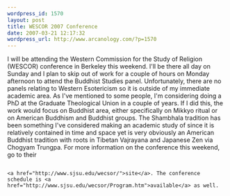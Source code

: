 ```yaml
--- 
wordpress_id: 1570
layout: post
title: WESCOR 2007 Conference
date: 2007-03-21 12:17:32
wordpress_url: http://www.arcanology.com/?p=1570
---
```

I will be attending the Western Commission for the Study of Religion (WESCOR) conference in Berkeley this weekend. I'll be there all day on Sunday and I plan to skip out of work for a couple of hours on Monday afternoon to attend the Buddhist Studies panel. Unfortunately, there are no panels relating to Western Esotericism so it is outside of my immediate academic area. As I've mentioned to some people, I'm considering doing a PhD at the Graduate Theological Union in a couple of years. If I did this, the work would focus on Buddhist area, either specifically on Mikkyo ritual or on American Buddhism and Buddhist groups. The Shambhala tradition has been something I've considered making an academic study of since it is relatively contained in time and space yet is very obviously an American Buddhist tradition with roots in Tibetan Vajrayana and Japanese Zen via Chogyam Trungpa. For more information on the conference this weekend, go to their 
                                                                                                                                                                                                                                                                                                                                                                                                                                                                                                                                                                                                                                                                                                                                                                                                                                                        
                                                                                                                                                                                                                                                                                                                                                                                                                                                                                                                                                                                                                                                                                                                                                                                                                                                        <a href="http://www.sjsu.edu/wecsor/">site</a>. The conference schedule is <a href="http://www.sjsu.edu/wecsor/Program.htm">available</a> as well.